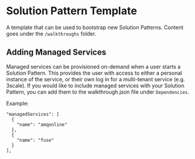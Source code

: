 # Solution Pattern Template

A template that can be used to bootstrap new Solution Patterns. Content goes under the `/walkthroughs` folder.

## Adding Managed Services
Managed services can be provisioned on-demand when a user starts a Solution Pattern. This provides the user with access to either a personal instance of the service, or their own log in for a multi-tenant service (e.g. 3scale). If you would like to include managed services with your Solution Pattern, you can add them to the walkthrough.json file under `Dependencies`. <br>

Example:

```
"managedServices": [
  {
    "name": "amqonline"
  },
  {
    "name": "fuse"
  }
],
```
